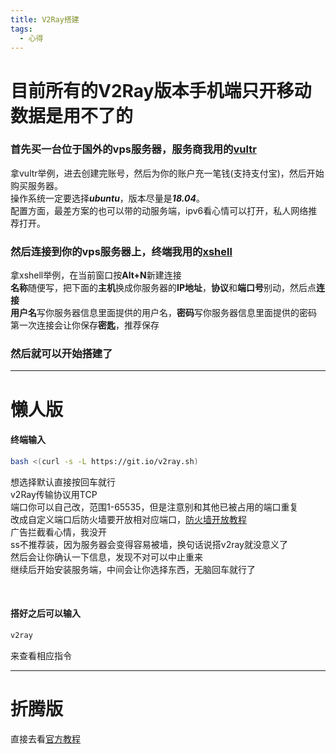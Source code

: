 ```yaml
---
title: V2Ray搭建
tags:
  - 心得
---
```


# 目前所有的V2Ray版本手机端只开移动数据是用不了的

### 首先买一台位于国外的vps服务器，服务商我用的[vultr](https://my.vultr.com)

拿vultr举例，进去创建完账号，然后为你的账户充一笔钱(支持支付宝)，然后开始购买服务器。  
操作系统一定要选择***ubuntu***，版本尽量是***18.04***。  
配置方面，最差方案的也可以带的动服务端，ipv6看心情可以打开，私人网络推荐打开。

### 然后连接到你的vps服务器上，终端我用的[xshell](https://www.netsarang.com/en/xshell)

拿xshell举例，在当前窗口按**Alt+N**新建连接  
**名称**随便写，把下面的**主机**换成你服务器的**IP地址**，**协议**和**端口号**别动，然后点**连接**  
**用户名**写你服务器信息里面提供的用户名，**密码**写你服务器信息里面提供的密码  
第一次连接会让你保存**密匙**，推荐保存

### 然后就可以开始搭建了

***

# 懒人版

#### 终端输入
```bash
bash <(curl -s -L https://git.io/v2ray.sh)
```

想选择默认直接按回车就行  
v2Ray传输协议用TCP  
端口你可以自己改，范围1-65535，但是注意别和其他已被占用的端口重复  
改成自定义端口后防火墙要开放相对应端口，[防火墙开放教程](https://ba1oretto.github.io/_posts/2021-05-12-firewall)  
广告拦截看心情，我没开  
ss不推荐装，因为服务器会变得容易被墙，换句话说搭v2ray就没意义了  
然后会让你确认一下信息，发现不对可以中止重来  
继续后开始安装服务端，中间会让你选择东西，无脑回车就行了  

<br>

#### 搭好之后可以输入
```bash
v2ray
```
来查看相应指令

***

# 折腾版

直接去看[官方教程](https://toutyrater.github.io)
